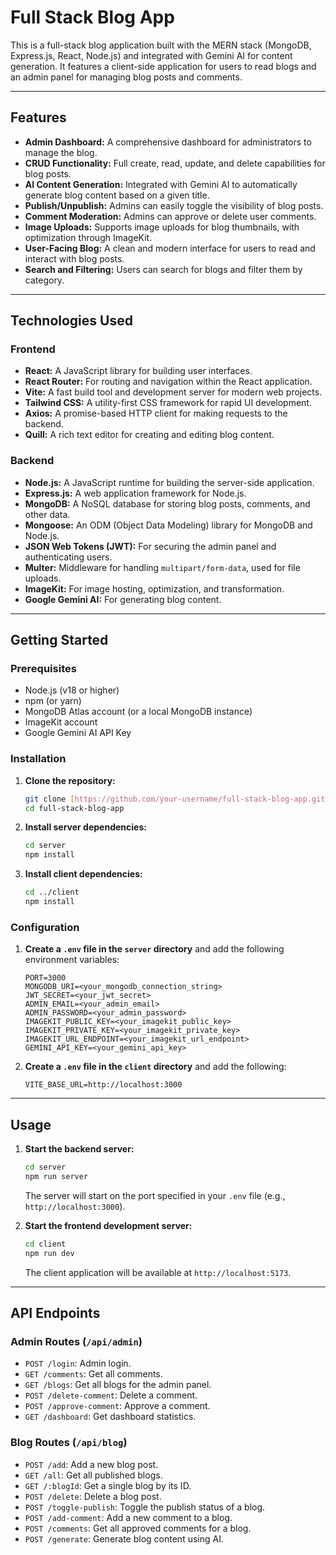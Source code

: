 # Full Stack Blog App

This is a full-stack blog application built with the MERN stack (MongoDB, Express.js, React, Node.js) and integrated with Gemini AI for content generation. It features a client-side application for users to read blogs and an admin panel for managing blog posts and comments.

---

## Features

* **Admin Dashboard:** A comprehensive dashboard for administrators to manage the blog.
* **CRUD Functionality:** Full create, read, update, and delete capabilities for blog posts.
* **AI Content Generation:** Integrated with Gemini AI to automatically generate blog content based on a given title.
* **Publish/Unpublish:** Admins can easily toggle the visibility of blog posts.
* **Comment Moderation:** Admins can approve or delete user comments.
* **Image Uploads:** Supports image uploads for blog thumbnails, with optimization through ImageKit.
* **User-Facing Blog:** A clean and modern interface for users to read and interact with blog posts.
* **Search and Filtering:** Users can search for blogs and filter them by category.

---

## Technologies Used

### Frontend

* **React:** A JavaScript library for building user interfaces.
* **React Router:** For routing and navigation within the React application.
* **Vite:** A fast build tool and development server for modern web projects.
* **Tailwind CSS:** A utility-first CSS framework for rapid UI development.
* **Axios:** A promise-based HTTP client for making requests to the backend.
* **Quill:** A rich text editor for creating and editing blog content.

### Backend

* **Node.js:** A JavaScript runtime for building the server-side application.
* **Express.js:** A web application framework for Node.js.
* **MongoDB:** A NoSQL database for storing blog posts, comments, and other data.
* **Mongoose:** An ODM (Object Data Modeling) library for MongoDB and Node.js.
* **JSON Web Tokens (JWT):** For securing the admin panel and authenticating users.
* **Multer:** Middleware for handling `multipart/form-data`, used for file uploads.
* **ImageKit:** For image hosting, optimization, and transformation.
* **Google Gemini AI:** For generating blog content.

---

## Getting Started

### Prerequisites

* Node.js (v18 or higher)
* npm (or yarn)
* MongoDB Atlas account (or a local MongoDB instance)
* ImageKit account
* Google Gemini AI API Key

### Installation

1.  **Clone the repository:**
    ```bash
    git clone [https://github.com/your-username/full-stack-blog-app.git](https://github.com/your-username/full-stack-blog-app.git)
    cd full-stack-blog-app
    ```

2.  **Install server dependencies:**
    ```bash
    cd server
    npm install
    ```

3.  **Install client dependencies:**
    ```bash
    cd ../client
    npm install
    ```

### Configuration

1.  **Create a `.env` file in the `server` directory** and add the following environment variables:

    ```env
    PORT=3000
    MONGODB_URI=<your_mongodb_connection_string>
    JWT_SECRET=<your_jwt_secret>
    ADMIN_EMAIL=<your_admin_email>
    ADMIN_PASSWORD=<your_admin_password>
    IMAGEKIT_PUBLIC_KEY=<your_imagekit_public_key>
    IMAGEKIT_PRIVATE_KEY=<your_imagekit_private_key>
    IMAGEKIT_URL_ENDPOINT=<your_imagekit_url_endpoint>
    GEMINI_API_KEY=<your_gemini_api_key>
    ```

2.  **Create a `.env` file in the `client` directory** and add the following:
    ```env
    VITE_BASE_URL=http://localhost:3000
    ```

---

## Usage

1.  **Start the backend server:**
    ```bash
    cd server
    npm run server
    ```
    The server will start on the port specified in your `.env` file (e.g., `http://localhost:3000`).

2.  **Start the frontend development server:**
    ```bash
    cd client
    npm run dev
    ```
    The client application will be available at `http://localhost:5173`.

---

## API Endpoints

### Admin Routes (`/api/admin`)

* `POST /login`: Admin login.
* `GET /comments`: Get all comments.
* `GET /blogs`: Get all blogs for the admin panel.
* `POST /delete-comment`: Delete a comment.
* `POST /approve-comment`: Approve a comment.
* `GET /dashboard`: Get dashboard statistics.

### Blog Routes (`/api/blog`)

* `POST /add`: Add a new blog post.
* `GET /all`: Get all published blogs.
* `GET /:blogId`: Get a single blog by its ID.
* `POST /delete`: Delete a blog post.
* `POST /toggle-publish`: Toggle the publish status of a blog.
* `POST /add-comment`: Add a new comment to a blog.
* `POST /comments`: Get all approved comments for a blog.
* `POST /generate`: Generate blog content using AI.